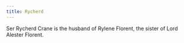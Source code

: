 ```yaml
---
title: Rycherd
---
```


Ser Rycherd Crane is the husband of Rylene Florent, the sister of Lord Alester Florent. 


